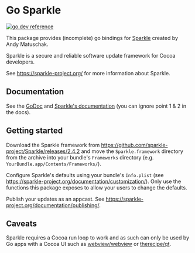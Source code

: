 # Go Sparkle

[![go.dev reference](https://img.shields.io/badge/go.dev-reference-007d9c?logo=go&logoColor=white&style=flat-square)](https://pkg.go.dev/github.com/abemedia/go-sparkle?tab=doc)

This package provides (incomplete) go bindings for
[Sparkle](https://github.com/sparkle-project/Sparkle) created by Andy Matuschak.

Sparkle is a secure and reliable software update framework for Cocoa developers.

See <https://sparkle-project.org/> for more information about Sparkle.

## Documentation

See the [GoDoc](https://pkg.go.dev/github.com/abemedia/go-sparkle?tab=doc) and
[Sparkle's documentation](https://sparkle-project.org/documentation/#3-segue-for-security-concerns)
(you can ignore point 1 & 2 in the docs).

## Getting started

Download the Sparkle framework from
<https://github.com/sparkle-project/Sparkle/releases/2.4.2> and move the
`Sparkle.framework` directory from the archive into your bundle's `Frameworks`
directory (e.g. `YourBundle.app/Contents/Frameworks/`).

Configure Sparkle's defaults using your bundle's `Info.plist` (see
<https://sparkle-project.org/documentation/customization/>).
Only use the functions this package exposes to allow your users to change the defaults.

Publish your updates as an appcast. See <https://sparkle-project.org/documentation/publishing/>.

## Caveats

Sparkle requires a Cocoa run loop to work and as such can only be used by Go apps
with a Cocoa UI such as [webview/webview](https://github.com/webview/webview) or
[therecipe/qt](https://github.com/therecipe/qt).
